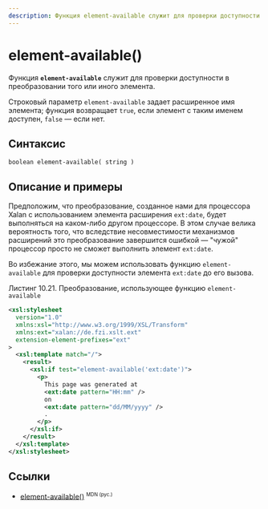 ```yaml
---
description: Функция element-available служит для проверки доступности в преобразовании того или иного элемента
---
```


# element-available()

Функция **`element-available`** служит для проверки доступности в преобразовании того или иного элемента.

Строковый параметр `element-available` задает расширенное имя элемента; функция возвращает `true`, если элемент с таким именем доступен, `false` — если нет.

## Синтаксис

```
boolean element-available( string )
```

## Описание и примеры

Предположим, что преобразование, созданное нами для процессора Xalan с использованием элемента расширения `ext:date`, будет выполняться на каком-либо другом процессоре. В этом случае велика вероятность того, что вследствие несовместимости механизмов расширений это преобразование завершится ошибкой — "чужой" процессор просто не сможет выполнить элемент `ext:date`.

Во избежание этого, мы можем использовать функцию `element-available` для проверки доступности элемента `ext:date` до его вызова.

Листинг 10.21. Преобразование, использующее функцию `element-available`

```xml
<xsl:stylesheet
  version="1.0"
  xmlns:xsl="http://www.w3.org/1999/XSL/Transform"
  xmlns:ext="xalan://de.fzi.xslt.ext"
  extension-element-prefixes="ext"
>
  <xsl:template match="/">
    <result>
      <xsl:if test="element-available('ext:date')">
        <p>
          This page was generated at
          <ext:date pattern="HH:mm" />
          on
          <ext:date pattern="dd/MM/yyyy" />
          .
        </p>
      </xsl:if>
    </result>
  </xsl:template>
</xsl:stylesheet>
```

## Ссылки

- [element-available()](https://developer.mozilla.org/en-US/docs/Web/XPath/Functions/element-available) <sup><small>MDN (рус.)</small></sup>
